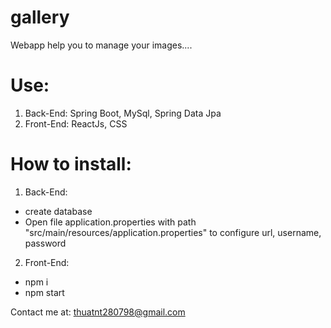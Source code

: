 # gallery
Webapp help you to manage your images....

# Use:
1. Back-End: Spring Boot, MySql, Spring Data Jpa
2. Front-End: ReactJs, CSS

# How to install:
1. Back-End: 
- create database
- Open file application.properties with path "src/main/resources/application.properties" to configure url, username, password
2. Front-End:
- npm i
- npm start


Contact me at: thuatnt280798@gmail.com
